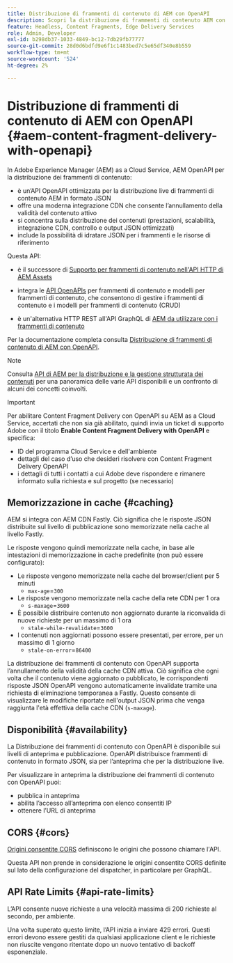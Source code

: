 ```yaml
---
title: Distribuzione di frammenti di contenuto di AEM con OpenAPI
description: Scopri la distribuzione di frammenti di contenuto AEM con OpenAPI
feature: Headless, Content Fragments, Edge Delivery Services
role: Admin, Developer
exl-id: b298db37-1033-4849-bc12-7db29fb77777
source-git-commit: 28d0d6bdfd9e6f1c1483bed7c5e65df340e8b559
workflow-type: tm+mt
source-wordcount: '524'
ht-degree: 2%

---
```



# Distribuzione di frammenti di contenuto di AEM con OpenAPI {#aem-content-fragment-delivery-with-openapi}

In Adobe Experience Manager (AEM) as a Cloud Service, AEM OpenAPI per la distribuzione dei frammenti di contenuto:

* è un’API OpenAPI ottimizzata per la distribuzione live di frammenti di contenuto AEM in formato JSON
* offre una moderna integrazione CDN che consente l’annullamento della validità del contenuto attivo
* si concentra sulla distribuzione dei contenuti (prestazioni, scalabilità, integrazione CDN, controllo e output JSON ottimizzati)
* include la possibilità di idratare JSON per i frammenti e le risorse di riferimento

Questa API:

* è il successore di [Supporto per frammenti di contenuto nell&#39;API HTTP di AEM Assets](/help/assets/content-fragments/assets-api-content-fragments.md)

* integra le [API OpenAPIs](/help/headless/content-fragment-openapis.md) per frammenti di contenuto e modelli per frammenti di contenuto, che consentono di gestire i frammenti di contenuto e i modelli per frammenti di contenuto (CRUD)

* è un&#39;alternativa HTTP REST all&#39;API GraphQL di [AEM da utilizzare con i frammenti di contenuto](/help/headless/graphql-api/content-fragments.md)

Per la documentazione completa consulta [Distribuzione di frammenti di contenuto di AEM con OpenAPI](https://developer.adobe.com/experience-cloud/experience-manager-apis/api/stable/contentfragments/delivery/).

>[!NOTE]
>
>Consulta [API di AEM per la distribuzione e la gestione strutturata dei contenuti](/help/headless/apis-headless-and-content-fragments.md) per una panoramica delle varie API disponibili e un confronto di alcuni dei concetti coinvolti.

>[!IMPORTANT]
>
>Per abilitare Content Fragment Delivery con OpenAPI su AEM as a Cloud Service, accertati che non sia già abilitato, quindi invia un ticket di supporto Adobe con il titolo **Enable Content Fragment Delivery with OpenAPI** e specifica:
>
>* ID del programma Cloud Service e dell&#39;ambiente
>* dettagli del caso d’uso che desideri risolvere con Content Fragment Delivery OpenAPI
>* i dettagli di tutti i contatti a cui Adobe deve rispondere e rimanere informato sulla richiesta e sul progetto (se necessario)

## Memorizzazione in cache {#caching}

AEM si integra con AEM CDN Fastly. Ciò significa che le risposte JSON distribuite sul livello di pubblicazione sono memorizzate nella cache al livello Fastly.

Le risposte vengono quindi memorizzate nella cache, in base alle intestazioni di memorizzazione in cache predefinite (non può essere configurato):

* Le risposte vengono memorizzate nella cache del browser/client per 5 minuti
   * `max-age`=`300`
* Le risposte vengono memorizzate nella cache della rete CDN per 1 ora
   * `s-maxage`=`3600`
* È possibile distribuire contenuto non aggiornato durante la riconvalida di nuove richieste per un massimo di 1 ora
   * `stale-while-revalidate`=`3600`
* I contenuti non aggiornati possono essere presentati, per errore, per un massimo di 1 giorno
   * `stale-on-error`=`86400`

La distribuzione dei frammenti di contenuto con OpenAPI supporta l’annullamento della validità della cache CDN attiva. Ciò significa che ogni volta che il contenuto viene aggiornato o pubblicato, le corrispondenti risposte JSON OpenAPI vengono automaticamente invalidate tramite una richiesta di eliminazione temporanea a Fastly. Questo consente di visualizzare le modifiche riportate nell&#39;output JSON prima che venga raggiunta l&#39;età effettiva della cache CDN (`s-maxage`).

## Disponibilità {#availability}

La Distribuzione dei frammenti di contenuto con OpenAPI è disponibile sui livelli di anteprima e pubblicazione. OpenAPI distribuisce frammenti di contenuto in formato JSON, sia per l’anteprima che per la distribuzione live.

Per visualizzare in anteprima la distribuzione dei frammenti di contenuto con OpenAPI puoi:

* pubblica in anteprima
* abilita l’accesso all’anteprima con elenco consentiti IP
* ottenere l’URL di anteprima

## CORS {#cors}

[Origini consentite CORS](/help/headless/deployment/cross-origin-resource-sharing.md) definiscono le origini che possono chiamare l&#39;API.

Questa API non prende in considerazione le origini consentite CORS definite sul lato della configurazione del dispatcher, in particolare per GraphQL.

## API Rate Limits {#api-rate-limits}

L’API consente nuove richieste a una velocità massima di 200 richieste al secondo, per ambiente.

Una volta superato questo limite, l’API inizia a inviare 429 errori. Questi errori devono essere gestiti da qualsiasi applicazione client e le richieste non riuscite vengono ritentate dopo un nuovo tentativo di backoff esponenziale.

<!-- 
## Limitations {#limitations}
-->
